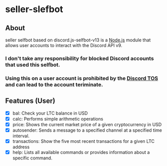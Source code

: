 # seller-slefbot

## About

seller selfbot based on discord.js-selfbot-v13 is a [Node.js](https://nodejs.org) module that allows user accounts to interact with the Discord API v9.


### <strong>I don't take any responsibility for blocked Discord accounts that used this selfbot.</strong>
### <strong>Using this on a user account is prohibited by the [Discord TOS](https://discord.com/terms) and can lead to the account teriminate.</strong>


## Features (User)
- [x] bal: Check your LTC balance in USD
- [x] calc: Performs simple arithmetic operations
- [X] price: Shows the current market price of a given cryptocurrency in USD
- [X] autosender: Sends a message to a specified channel at a specified time interval.
- [X] transactions: Show the five most recent transactions for a given LTC address
- [X] help: Lists all available commands or provides information about a specific command.
